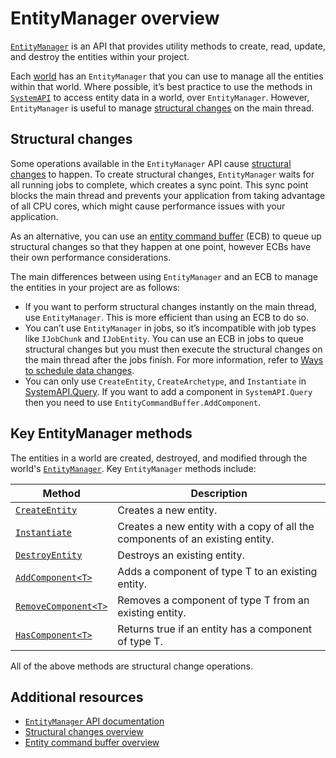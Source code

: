 # EntityManager overview

[`EntityManager`](xref:Unity.Entities.EntityManager) is an API that provides utility methods to create, read, update, and destroy the entities within your project.

Each [world](concepts-worlds.md) has an `EntityManager` that you can use to manage all the entities within that world. Where possible, it’s best practice to use the methods in [`SystemAPI`](systems-systemapi.md) to access entity data in a world, over `EntityManager`. However, `EntityManager` is useful to manage [structural changes](concepts-structural-changes.md) on the main thread. 

## Structural changes

Some operations available in the `EntityManager` API cause [structural changes](concepts-structural-changes.md) to happen. To create structural changes, `EntityManager` waits for all running jobs to complete, which creates a sync point. This sync point blocks the main thread and prevents your application from taking advantage of all CPU cores, which might cause performance issues with your application. 

As an alternative, you can use an [entity command buffer](systems-entity-command-buffers.md) (ECB) to queue up structural changes so that they happen at one point, however ECBs have their own performance considerations. 

The main differences between using `EntityManager` and an ECB to manage the entities in your project are as follows:

* If you want to perform structural changes instantly on the main thread, use `EntityManager`. This is more efficient than using an ECB to do so.
* You can’t use `EntityManager` in jobs, so it’s incompatible with job types like `IJobChunk` and `IJobEntity`. You can use an ECB in jobs to queue structural changes but you must then execute the structural changes on the main thread after the jobs finish. For more information, refer to [Ways to schedule data changes](systems-schedule-changes-intro.md).
* You can only use `CreateEntity`, `CreateArchetype`, and `Instantiate` in [SystemAPI.Query](systems-systemapi-query.md). If you want to add a component in `SystemAPI.Query` then you need to use `EntityCommandBuffer.AddComponent`.

## Key EntityManager methods

The entities in a world are created, destroyed, and modified through the world's [`EntityManager`](xref:Unity.Entities.EntityManager). Key `EntityManager` methods include:

|**Method**|**Description**|
|---|---|
|[`CreateEntity`](xref:Unity.Entities.EntityManager.CreateEntity)|Creates a new entity.|
|[`Instantiate`](xref:Unity.Entities.EntityManager.Instantiate*)|Creates a new entity with a copy of all the components of an existing entity.|
|[`DestroyEntity`](xref:Unity.Entities.EntityManager.DestroyEntity*)|Destroys an existing entity.|
|[`AddComponent<T>`](xref:Unity.Entities.EntityManager.AddComponent*)|Adds a component of type T to an existing entity.|
|[`RemoveComponent<T>`](xref:Unity.Entities.EntityManager.RemoveComponent*)|Removes a component of type T from an existing entity.|
|[`HasComponent<T>`](xref:Unity.Entities.EntityManager.HasComponent*)|Returns true if an entity has a component of type T.|

All of the above methods are structural change operations.

## Additional resources

* [`EntityManager` API documentation](xref:Unity.Entities.EntityManager)
* [Structural changes overview](concepts-structural-changes.md)
* [Entity command buffer overview](systems-entity-command-buffers.md)
